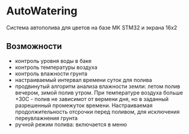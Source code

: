 # AutoWatering

Система автополива для цветов на базе МК STM32 и экрана 16х2

## Возможности

- контроль уровня воды в баке
- контроль температуры воздуха
- контроль влажности грунта
- настраиваемый интервал времени суток для полива
- продвинутый алгоритм анализа влажности земли: летом полив вечером, зимой полив утром. При температуре воздуха больше +30С - полив не зависимот от вермени дня, но в заданный разрешенный промежуток времени. Настраиваемая продолжительность отсрочки перед поливом, для исключения переувлажнения грунта
- ручной режим полива: включается в меню


